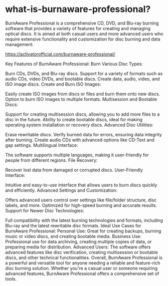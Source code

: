# what-is-burnaware-professional?


BurnAware Professional is a comprehensive CD, DVD, and Blu-ray burning software that provides a variety of features for creating and managing optical discs. It is aimed at both casual users and more advanced users who require extensive functionality and customization for disc burning and data management.

https://activatorofficial.com/burnaware-professional/

Key Features of BurnAware Professional:
Burn Various Disc Types:

Burn CDs, DVDs, and Blu-ray discs.
Support for a variety of formats such as audio CDs, video DVDs, and bootable discs.
Create data, audio, video, and ISO image discs.
Create and Burn ISO Images:

Easily create ISO images from discs or files and burn them onto new discs.
Option to burn ISO images to multiple formats.
Multisession and Bootable Discs:

Support for creating multisession discs, allowing you to add more files to a disc in the future.
Ability to create bootable discs, ideal for making operating system installation or recovery discs.
Advanced Disc Utilities:

Erase rewritable discs.
Verify burned data for errors, ensuring data integrity after burning.
Create audio CDs with advanced options like CD-Text and gap settings.
Multilingual Interface:

The software supports multiple languages, making it user-friendly for people from different regions.
File Recovery:

Recover lost data from damaged or corrupted discs.
User-Friendly Interface:

Intuitive and easy-to-use interface that allows users to burn discs quickly and efficiently.
Advanced Settings and Customization:

Offers advanced users control over settings like file/folder structure, disc labels, and more.
Optimized for high-speed burning and accurate results.
Support for Newer Disc Technologies:

Full compatibility with the latest burning technologies and formats, including Blu-ray and the latest rewritable disc formats.
Ideal Use Cases for BurnAware Professional:
Personal Use: Great for creating backups, burning music or video discs, and creating bootable media.
Business Use: Professional use for data archiving, creating multiple copies of data, or preparing media for distribution.
Advanced Users: The software offers advanced features like disc verification, creating multisession or bootable discs, and other technical functionalities.
Overall, BurnAware Professional is a powerful and versatile tool for anyone needing a reliable and feature-rich disc burning solution. Whether you're a casual user or someone requiring advanced features, BurnAware Professional offers a comprehensive set of tools.
